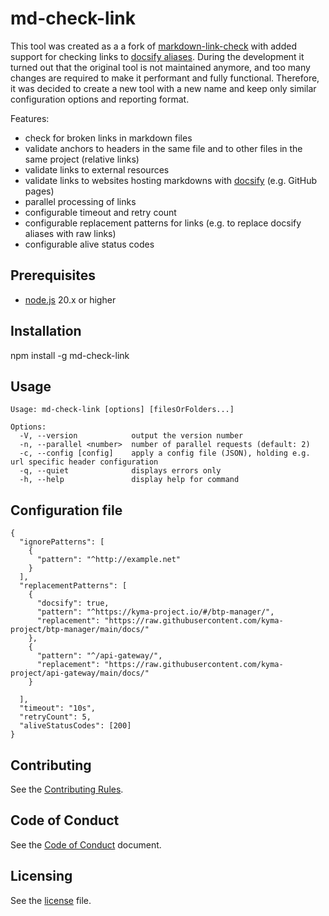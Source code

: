 # md-check-link

This tool was created as a a fork of [markdown-link-check](https://github.com/tcort/markdown-link-check) with added support for checking links to [docsify aliases](https://docsify.js.org/#/configuration?id=alias). During the development it turned out that the original tool is not maintained anymore, and too many changes are required to make it performant and fully functional. Therefore, it was decided to create a new tool with a new name and keep only similar configuration options and reporting format.

Features:
- check for broken links in markdown files
- validate anchors to headers in the same file and to other files in the same project (relative links)
- validate links to external resources
- validate links to websites hosting markdowns with [docsify](https://docsify.js.org/#/) (e.g. GitHub pages)
- parallel processing of links
- configurable timeout and retry count
- configurable replacement patterns for links (e.g. to replace docsify aliases with raw links)
- configurable alive status codes

## Prerequisites

- [node.js](https://nodejs.org/en) 20.x or higher

## Installation

npm install -g md-check-link

## Usage

```
Usage: md-check-link [options] [filesOrFolders...]

Options:
  -V, --version            output the version number
  -n, --parallel <number>  number of parallel requests (default: 2)
  -c, --config [config]    apply a config file (JSON), holding e.g. url specific header configuration
  -q, --quiet              displays errors only
  -h, --help               display help for command
```

## Configuration file
```
{
  "ignorePatterns": [
    {
      "pattern": "^http://example.net"
    }
  ],
  "replacementPatterns": [
    {
      "docsify": true,
      "pattern": "^https://kyma-project.io/#/btp-manager/",
      "replacement": "https://raw.githubusercontent.com/kyma-project/btp-manager/main/docs/"
    },
    {
      "pattern": "^/api-gateway/",
      "replacement": "https://raw.githubusercontent.com/kyma-project/api-gateway/main/docs/"
    }

  ],
  "timeout": "10s",
  "retryCount": 5,
  "aliveStatusCodes": [200]
}

```

## Contributing
<!--- mandatory section - do not change this! --->

See the [Contributing Rules](CONTRIBUTING.md).

## Code of Conduct
<!--- mandatory section - do not change this! --->

See the [Code of Conduct](CODE_OF_CONDUCT.md) document.

## Licensing
<!--- mandatory section - do not change this! --->

See the [license](./LICENSE) file.
